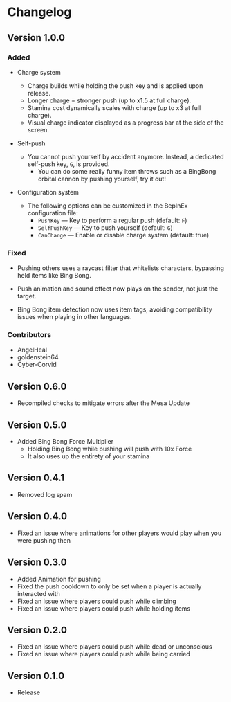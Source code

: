 # Changelog

## Version 1.0.0

### Added

- Charge system

  - Charge builds while holding the push key and is applied upon release.
  - Longer charge = stronger push (up to x1.5 at full charge).
  - Stamina cost dynamically scales with charge (up to x3 at full charge).
  - Visual charge indicator displayed as a progress bar at the side of the screen.

- Self-push

  - You cannot push yourself by accident anymore. Instead, a dedicated self-push key, `G`, is provided.
    - You can do some really funny item throws such as a BingBong orbital cannon by pushing yourself, try it out!

- Configuration system

  - The following options can be customized in the BepInEx configuration file:
    - `PushKey` — Key to perform a regular push (default: `F`)
    - `SelfPushKey` — Key to push yourself (default: `G`)
    - `CanCharge` — Enable or disable charge system (default: true)

### Fixed

- Pushing others uses a raycast filter that whitelists characters, bypassing held items like Bing Bong.

- Push animation and sound effect now plays on the sender, not just the target.

- Bing Bong item detection now uses item tags, avoiding compatibility issues when playing in other languages.

### Contributors

- AngelHeal
- goldenstein64
- Cyber-Corvid

## Version 0.6.0

- Recompiled checks to mitigate errors after the Mesa Update

## Version 0.5.0

- Added Bing Bong Force Multiplier
  - Holding Bing Bong while pushing will push with 10x Force
  - It also uses up the entirety of your stamina

## Version 0.4.1

- Removed log spam

## Version 0.4.0

- Fixed an issue where animations for other players would play when you were pushing then

## Version 0.3.0

- Added Animation for pushing
- Fixed the push cooldown to only be set when a player is actually interacted with
- Fixed an issue where players could push while climbing
- Fixed an issue where players could push while holding items

## Version 0.2.0

- Fixed an issue where players could push while dead or unconscious
- Fixed an issue where players could push while being carried

## Version 0.1.0

- Release
